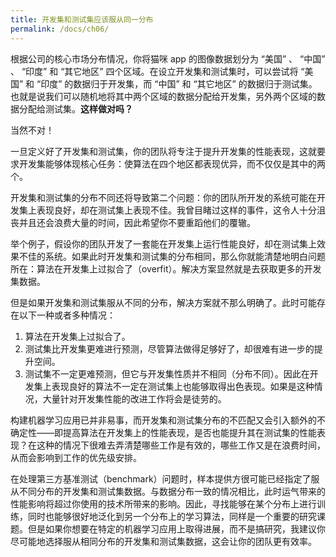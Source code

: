 ```yaml
---
title: 开发集和测试集应该服从同一分布
permalink: /docs/ch06/
---
```


根据公司的核心市场分布情况，你将猫咪 app 的图像数据划分为 “美国” 、 “中国” 、 “印度” 和 “其它地区” 四个区域。在设立开发集和测试集时，可以尝试将 “美国” 和 “印度” 的数据归于开发集，而 “中国” 和 “其它地区” 的数据归于测试集。也就是说我们可以随机地将其中两个区域的数据分配给开发集，另外两个区域的数据分配给测试集。**这样做对吗？**

当然不对！

一旦定义好了开发集和测试集，你的团队将专注于提升开发集的性能表现，这就要求开发集能够体现核心任务：使算法在四个地区都表现优异，而不仅仅是其中的两个。

开发集和测试集的分布不同还将导致第二个问题：你的团队所开发的系统可能在开发集上表现良好，却在测试集上表现不佳。我曾目睹过这样的事件，这令人十分沮丧并且还会浪费大量的时间，因此希望你不要重蹈他们的覆辙。

举个例子，假设你的团队开发了一套能在开发集上运行性能良好，却在测试集上效果不佳的系统。如果此时开发集和测试集的分布相同，那么你就能清楚地明白问题所在：算法在开发集上过拟合了（overfit）。解决方案显然就是去获取更多的开发集数据。

但是如果开发集和测试集服从不同的分布，解决方案就不那么明确了。此时可能存在以下一种或者多种情况：

1. 算法在开发集上过拟合了。
2. 测试集比开发集更难进行预测，尽管算法做得足够好了，却很难有进一步的提升空间。
3. 测试集不一定更难预测，但它与开发集性质并不相同（分布不同）。因此在开发集上表现良好的算法不一定在测试集上也能够取得出色表现。如果是这种情况，大量针对开发集性能的改进工作将会是徒劳的。

构建机器学习应用已并非易事，而开发集和测试集分布的不匹配又会引入额外的不确定性——即提高算法在开发集上的性能表现，是否也能提升其在测试集的性能表现？在这种的情况下很难去弄清楚哪些工作是有效的，哪些工作又是在浪费时间，从而会影响到工作的优先级安排。

在处理第三方基准测试（benchmark）问题时，样本提供方很可能已经指定了服从不同分布的开发集和测试集数据。与数据分布一致的情况相比，此时运气带来的性能影响将超过你使用的技术所带来的影响。因此，寻找能够在某个分布上进行训练，同时也能够很好地泛化到另一个分布上的学习算法，同样是一个重要的研究课题。但是如果你想要在特定的机器学习应用上取得进展，而不是搞研究，我建议你尽可能地选择服从相同分布的开发集和测试集数据，这会让你的团队更有效率。
